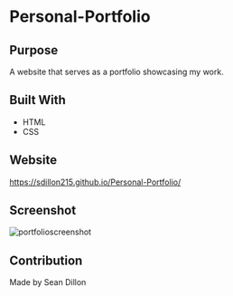 # Personal-Portfolio

## Purpose
A website that serves as a portfolio showcasing my work. 

## Built With
* HTML
* CSS

## Website
https://sdillon215.github.io/Personal-Portfolio/

## Screenshot
![portfolioscreenshot](https://user-images.githubusercontent.com/68351446/98499621-4a347780-2207-11eb-9c0a-053fdef4efce.png)

## Contribution
Made by Sean Dillon